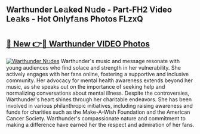 ## Warthunder Le𝚊ked N𝚞de - Part-FH2 Video Le𝚊ks - Hot Onlyf𝚊ns Photos FLzxQ

# <h2><a href="http://ab46890.deff.icu/?id=Warthunder">🔗 New 👉🔴 Warthunder VIDEO Photos</a></h2>

[![Warthunder N𝚞des](https://i.imgur.com/rIISA9y.gif)](http://ab46890.deff.icu/?id=Warthunder)
Warthunder's music and message resonate with young audiences who find solace and strength in her vulnerability. She actively engages with her fans online, fostering a supportive and inclusive community. Her advocacy for mental health awareness extends beyond her music, as she speaks out on the importance of seeking help and normalizing conversations about mental illness. Despite the controversies, Warthunder's heart shines through her charitable endeavors. She has been involved in various philanthropic initiatives, including raising awareness and funds for charities such as the Make-A-Wish Foundation and the American Cancer Society. Warthunder's compassionate nature and commitment to making a difference have earned her the respect and admiration of her fans.
